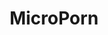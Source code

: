 ---
title: MicroPorn
crosslinks:
- PornOverlords
- livven
- microscopy
- mandellaeffect
- chemistry
---